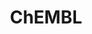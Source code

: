 ---
bigquery: https://console.cloud.google.com/bigquery?p=patents-public-data&d=ebi_chembl&page=dataset
citation: '"The ChEMBL database in 2017." Anna Gaulton, Anne Hersey, Michał Nowotka,
  A Patrícia Bento, Jon Chambers, David Mendez, Prudence Mutowo, Francis Atkinson,
  Louisa J Bellis, Elena Cibrián-Uhalte, Mark Davies, Nathan Dedman, Anneli Karlsson,
  María Paula Magariños, John P Overington, George Papadatos, Ines Smit, Andrew R
  Leach Nucleic acids Research (2017) 45 (Database Issue), D945-D954'
contributors: European Bioinformatics Institute
cost: None
description: ChEMBL Data is a manually curated database of small molecules used in
  drug discovery, including information about existing patented drugs.
documentation: 'schema: https://www.ebi.ac.uk/chembl/db_schema


  '
last_edit: Mon, 04 Apr 2022 19:07:30 GMT
location: https://console.cloud.google.com/marketplace/product/google_patents_public_datasets/chembl
maintained_by: EMBL-EBI, an outstation of European Molecular Biology Laboratory
related_publications: '

  ChEMBL: towards direct deposition of bioassay data.


  Mendez D, Gaulton A, Bento AP, Chambers J, De Veij M, Félix E, Magariños MP, Mosquera
  JF, Mutowo P, Nowotka M, Gordillo-Marañón M, Hunter F, Junco L, Mugumbate G, Rodriguez-Lopez
  M, Atkinson F, Bosc N, Radoux CJ, Segura-Cabrera A, Hersey A, Leach AR.


  — Nucleic Acids Res. 2019; 47(D1):D930-D940. doi: 10.1093/nar/gky1075

  '
schema_fields: '[''component_type'', ''cx_logd'', ''dosed_ingredient'', ''sequence'',
  ''potential_duplicate'', ''mol_irac_id'', ''usan_substem'', ''parent_type'', ''frac_class_id'',
  ''log_id'', ''normal_range_min'', ''level1_description'', ''alert_set_id'', ''therapeutic_flag'',
  ''drug_product_flag'', ''target_desc'', ''title'', ''l1'', ''usan_stem_definition'',
  ''prediction_method'', ''warning_class'', ''level4'', ''warning_year'', ''prod_pat_id'',
  ''drugind_id'', ''country'', ''ddd_comment'', ''full_molformula'', ''homologue'',
  ''cidx'', ''doi'', ''relation'', ''pathway_id'', ''withdrawn_flag'', ''downgraded'',
  ''hba'', ''related_tid'', ''isoform'', ''compd_id'', ''species_group_flag'', ''active_ingredient'',
  ''published_value'', ''oral'', ''ref_url'', ''level1'', ''site_name'', ''mechanism_of_action'',
  ''std_act_id'', ''db_source'', ''domain_id'', ''activity_comment'', ''standard_units'',
  ''ingredient'', ''l5'', ''ddd_units'', ''polymer_flag'', ''ddd_id'', ''orig_description'',
  ''activity_count'', ''status'', ''protein_class_synonym'', ''first_page'', ''usan_stem'',
  ''mol_atc_id'', ''company'', ''priority'', ''description'', ''mc_target_name'',
  ''first_approval'', ''res_stem_id'', ''result_flag'', ''assay_category'', ''standard_upper_value'',
  ''value'', ''formulation_id'', ''cl_lincs_id'', ''upper_value'', ''topical'', ''standard_inchi'',
  ''predbind_id'', ''comp_class_id'', ''actsm_id'', ''innovator_company'', ''cell_name'',
  ''bei'', ''l7'', ''acd_most_apka'', ''warnref_id'', ''withdrawn_country'', ''site_residues'',
  ''synonyms'', ''usan_year'', ''cell_source_tax_id'', ''black_box_warning'', ''site_id'',
  ''comp_go_id'', ''molsyn_id'', ''atc_code'', ''availability_type'', ''start_position'',
  ''entity_type'', ''structure_type'', ''met_comment'', ''enzyme_tid'', ''product_id'',
  ''confidence'', ''smarts'', ''level5'', ''parent_id'', ''molregno'', ''cx_logp'',
  ''mol_hrac_id'', ''updated_by'', ''job_id'', ''previous_company'', ''patent_id'',
  ''bao_format'', ''inorganic_flag'', ''qudt_units'', ''authors'', ''stat'', ''bao_endpoint'',
  ''target_type'', ''chembl_id'', ''comments'', ''tax_id'', ''aromatic_rings'', ''doc_type'',
  ''standard_type'', ''ridx'', ''relationship_desc'', ''class_level'', ''trade_name'',
  ''natural_product'', ''year'', ''assay_class_id'', ''l6'', ''mw_monoisotopic'',
  ''withdrawn_reason'', ''indref_id'', ''tid'', ''prodrug'', ''level3'', ''type'',
  ''active_molregno'', ''ref_id'', ''chirality'', ''relationship'', ''molecular_mechanism'',
  ''delist_flag'', ''action_type'', ''issue'', ''ddd_value'', ''organism'', ''warning_id'',
  ''parent_molregno'', ''compound_name'', ''co_stem_id'', ''drug_substance_flag'',
  ''level2'', ''component_id'', ''caloha_id'', ''hbd_lipinski'', ''syn_type'', ''num_alerts'',
  ''uo_units'', ''cellosaurus_id'', ''pubmed_id'', ''accession'', ''heavy_atoms'',
  ''ref_type'', ''cell_ontology_id'', ''protclasssyn_id'', ''text_value'', ''volume'',
  ''assay_tax_id'', ''num_lipinski_ro5_violations'', ''set_name'', ''record_id'',
  ''efo_id'', ''sei'', ''toid'', ''full_mwt'', ''alogp'', ''applicant_full_name'',
  ''acd_most_bpka'', ''qed_weighted'', ''variant_id'', ''assay_desc'', ''curation_comment'',
  ''tbl'', ''ass_cls_map_id'', ''confidence_score'', ''mec_id'', ''mesh_id'', ''patent_expire_date'',
  ''curated_by'', ''pchembl_value'', ''acd_logp'', ''mesh_heading'', ''irac_code'',
  ''l4'', ''binding_site_comment'', ''assay_param_id'', ''mc_target_accession'', ''target_mapping'',
  ''pref_name'', ''as_id'', ''uberon_id'', ''doc_id'', ''l3'', ''standard_inchi_key'',
  ''strength'', ''who_name'', ''src_id'', ''standard_flag'', ''parameter_type'', ''publication_number'',
  ''domain_name'', ''direct_interaction'', ''compound_key'', ''assay_tissue'', ''disease_efficacy'',
  ''standard_text_value'', ''end_position'', ''research_stem'', ''metref_id'', ''cell_description'',
  ''frac_code'', ''name'', ''targcomp_id'', ''molecular_species'', ''hrac_class_id'',
  ''mecref_id'', ''enzyme_name'', ''approval_date'', ''src_short_name'', ''alert_name'',
  ''oc_id'', ''mc_organism'', ''warning_description'', ''subgroup'', ''published_relation'',
  ''cell_id'', ''abstract'', ''stem_class'', ''definition'', ''assay_organism'', ''updated_on'',
  ''assay_id'', ''units'', ''patent_use_code'', ''idx'', ''source_domain_id'', ''drug_record_id'',
  ''assay_source'', ''patent_no'', ''version'', ''src_assay_id'', ''pathway_key'',
  ''source'', ''src_compound_id'', ''ddd_admr'', ''mechanism_comment'', ''class_type'',
  ''mc_target_type'', ''max_phase_for_ind'', ''withdrawn_class'', ''assay_type'',
  ''level4_description'', ''nda_type'', ''tissue_id'', ''molfile'', ''molecule_type'',
  ''stem'', ''warning_type'', ''assay_cell_type'', ''ad_type'', ''last_active'', ''rgid'',
  ''parenteral'', ''annotation'', ''tid_fixed'', ''mw_freebase'', ''psa'', ''ro3_pass'',
  ''cx_most_apka'', ''indication_class'', ''substrate_record_id'', ''le'', ''assay_test_type'',
  ''l8'', ''hba_lipinski'', ''route'', ''clo_id'', ''domain_description'', ''protein_class_desc'',
  ''helm_notation'', ''assay_strain'', ''db_version'', ''alert_id'', ''rtb'', ''bao_id'',
  ''journal'', ''met_conversion'', ''path'', ''aidx'', ''label'', ''cell_source_tissue'',
  ''standard_relation'', ''activity_id'', ''warning_country'', ''src_description'',
  ''who_extra'', ''component_synonym'', ''irac_class_id'', ''lle'', ''short_name'',
  ''entity_id'', ''submission_date'', ''canonical_smiles'', ''withdrawn_year'', ''max_phase'',
  ''cx_most_bpka'', ''hbd'', ''num_ro5_violations'', ''efo_term'', ''creation_date'',
  ''smid'', ''major_class'', ''standard_value'', ''parameter_value'', ''usan_stem_id'',
  ''biocomp_id'', ''aspect'', ''mol_frac_id'', ''ap_id'', ''cpd_str_alert_id'', ''last_page'',
  ''mc_tax_id'', ''data_validity_comment'', ''chebi_par_id'', ''level2_description'',
  ''relationship_type'', ''cell_source_organism'', ''published_units'', ''sitecomp_id'',
  ''met_id'', ''compsyn_id'', ''dosage_form'', ''level3_description'', ''assay_subcellular_fraction'',
  ''metabolite_record_id'', ''parent_go_id'', ''protein_class_id'', ''bto_id'', ''l2'',
  ''mutation'', ''sequence_md5sum'', ''acd_logd'', ''published_type'', ''selectivity_comment'',
  ''domain_type'', ''go_id'', ''first_in_class'', ''normal_range_max'', ''targrel_id'',
  ''hrac_code'']'
shortname: chembl
tags:
- biotechnology
- health
- chemical
- bioinformatics
- medical
terms_of_use: CC BY-SA 3.0
title: ChEMBL
uuid: e232a192-965c-4ec9-904c-155b6dfe56c5
---